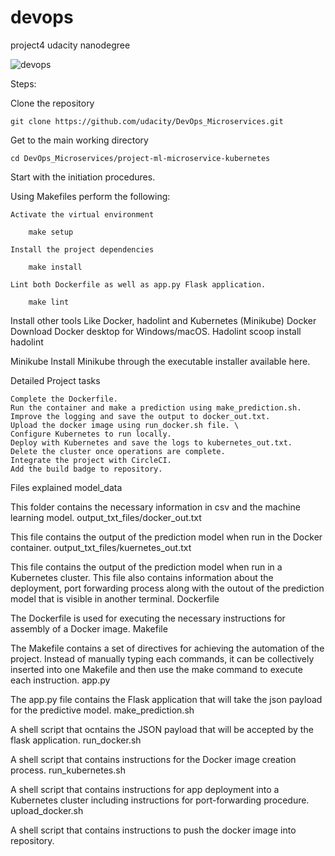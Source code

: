 # devops
 project4 udacity nanodegree

![devops](https://circleci.com/gh/ahmed-elnagar/devops.svg?style=svg)

Steps:

Clone the repository

    git clone https://github.com/udacity/DevOps_Microservices.git
Get to the main working directory

    cd DevOps_Microservices/project-ml-microservice-kubernetes
Start with the initiation procedures.

Using Makefiles perform the following:

    Activate the virtual environment

        make setup

    Install the project dependencies

        make install

    Lint both Dockerfile as well as app.py Flask application.

        make lint

Install other tools Like Docker, hadolint and Kubernetes (Minikube)
        Docker
            Download Docker desktop for Windows/macOS.
Hadolint
        scoop install hadolint

Minikube Install Minikube through the executable installer available here.

Detailed Project tasks

    Complete the Dockerfile.
    Run the container and make a prediction using make_prediction.sh.
    Improve the logging and save the output to docker_out.txt.
    Upload the docker image using run_docker.sh file. \
    Configure Kubernetes to run locally.
    Deploy with Kubernetes and save the logs to kubernetes_out.txt.
    Delete the cluster once operations are complete.
    Integrate the project with CircleCI.
    Add the build badge to repository.

Files explained
model_data

This folder contains the necessary information in csv and the machine learning model.
output_txt_files/docker_out.txt

This file contains the output of the prediction model when run in the Docker container.
output_txt_files/kuernetes_out.txt

This file contains the output of the prediction model when run in a Kubernetes cluster. This file also contains information about the deployment, port forwarding process along with the outout of the prediction model that is visible in another terminal.
Dockerfile

The Dockerfile is used for executing the necessary instructions for assembly of a Docker image.
Makefile

The Makefile contains a set of directives for achieving the automation of the project. Instead of manually typing each commands, it can be collectively inserted into one Makefile and then use the make command to execute each instruction.
app.py

The app.py file contains the Flask application that will take the json payload for the predictive model.
make_prediction.sh

A shell script that ocntains the JSON payload that will be accepted by the flask application.
run_docker.sh

A shell script that contains instructions for the Docker image creation process.
run_kubernetes.sh

A shell script that contains instructions for app deployment into a Kubernetes cluster including instructions for port-forwarding procedure.
upload_docker.sh

A shell script that contains instructions to push the docker image into repository.